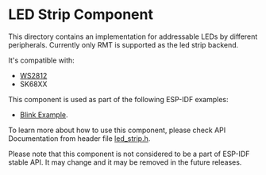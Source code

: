 # LED Strip Component

This directory contains an implementation for addressable LEDs by different peripherals. Currently only RMT is supported as the led strip backend.

It's compatible with:

* [WS2812](http://www.world-semi.com/Certifications/WS2812B.html)
* SK68XX

This component is used as part of the following ESP-IDF examples:
- [Blink Example](../../get-started/blink).

To learn more about how to use this component, please check API Documentation from header file [led_strip.h](./include/led_strip.h).

Please note that this component is not considered to be a part of ESP-IDF stable API. It may change and it may be removed in the future releases.
